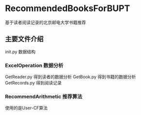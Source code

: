 # RecommendedBooksForBUPT
基于读者阅读记录的北京邮电大学书籍推荐
## 主要文件介绍
init.py 数据结构
### ExcelOperation 数据分析
GetReader.py 得到读者的数据分析
GetBook.py 得到书籍的数据分析
GetRecords.py 得到阅读记录
### RecommendArithmetic 推荐算法
使用的是User-CF算法
